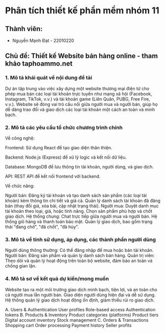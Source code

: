 # Phân tích thiết kế phần mềm nhóm 11
## Thành viên:
- Nguyễn Mạnh Đạt - 22010220
## Chủ để: Thiết kế Website bán hàng online - tham khảo taphoammo.net

### 1. Mô tả khái quát về nội dung đề tài
Dự án tập trung vào việc xây dựng một website thương mại điện tử cho phép mua bán các loại tài khoản trực tuyến như mạng xã hội (Facebook, Instagram, TikTok, v.v.) và tài khoản game (Liên Quân, PUBG, Free Fire, v.v.). Website sẽ đóng vai trò cầu nối giữa người mua và người bán, giúp họ dễ dàng trao đổi và giao dịch các loại tài khoản một cách an toàn và minh bạch.

### 2. Mô tả các yêu cầu tổ chức chương trình chính
Về công nghệ:

Frontend: Sử dụng React để tạo giao diện thân thiện.

Backend: Node.js (Express) để xử lý logic và kết nối dữ liệu.

Database: MongoDB để lưu thông tin tài khoản, người dùng, và giao dịch.

API: REST API để kết nối frontend với backend.

Về chức năng:

Người bán:
Đăng ký tài khoản và tạo danh sách sản phẩm (các loại tài khoản) kèm thông tin chi tiết và giá cả.
Quản lý danh sách tài khoản đã đăng bán (thay đổi giá, xóa bài, cập nhật trạng thái).
Người mua:
Duyệt danh mục tài khoản theo loại, giá, hoặc tính năng.
Chọn sản phẩm phù hợp và chốt giao dịch.
Hệ thống chung:
Chat trực tiếp giữa người mua và người bán.
Hệ thống giỏ hàng và thanh toán bảo mật.
Quản lý giao dịch, bao gồm trạng thái "đang chờ", "đã chốt", "đã hủy".

### 3. Mô tả về tính sử dụng, áp dụng, các thành phần người dùng
Người dùng thông thường: Có thể đăng nhập để mua hoặc bán tài khoản.
Người bán: Đăng sản phẩm và quản lý danh sách bán hàng.
Quản trị viên: Theo dõi và quản lý hoạt động trên toàn bộ website, đảm bảo an toàn và chống gian lận.

### 4. Mô tả sơ về kết quả dự kiến/mong muốn
Website tạo ra một môi trường giao dịch minh bạch, tiện lợi, và an toàn cho cả người mua lẫn người bán.
Giao diện người dùng hiện đại và dễ sử dụng.
Hệ thống quản lý giao dịch hoạt động ổn định, giảm thiểu rủi ro giao dịch.

A. Users & Authentication
User profiles
Role-based access
Authentication tokens
B. Products & Inventory
Product categories (platforms)
Product tiers
Digital account inventory
Stock management
C. Orders & Transactions
Shopping cart
Order processing
Payment history
Seller profits
